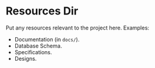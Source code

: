 Resources Dir
=============

Put any resources relevant to the project here. Examples:

- Documentation (in `docs/`).
- Database Schema.
- Specifications.
- Designs.
